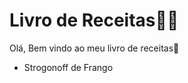 # Livro de Receitas:woman_cook:

Olá, Bem vindo ao meu livro de receitas:wave:

- Strogonoff de Frango
